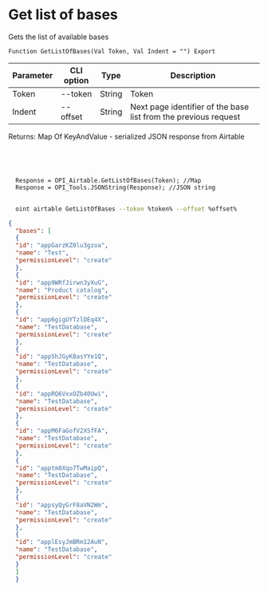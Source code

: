 ﻿---
sidebar_position: 1
---

# Get list of bases
 Gets the list of available bases



`Function GetListOfBases(Val Token, Val Indent = "") Export`

  | Parameter | CLI option | Type | Description |
  |-|-|-|-|
  | Token | --token | String | Token |
  | Indent | --offset | String | Next page identifier of the base list from the previous request |

  
  Returns:  Map Of KeyAndValue - serialized JSON response from Airtable

<br/>




```bsl title="Code example"
  
  
  Response = OPI_Airtable.GetListOfBases(Token); //Map
  Response = OPI_Tools.JSONString(Response); //JSON string
```



```sh title="CLI command example"
    
  oint airtable GetListOfBases --token %token% --offset %offset%

```

```json title="Result"
{
  "bases": [
  {
  "id": "appGarzKZ0lu3gzoa",
  "name": "Test",
  "permissionLevel": "create"
  },
  {
  "id": "app9WRfJirwn3yXuG",
  "name": "Product catalog",
  "permissionLevel": "create"
  },
  {
  "id": "app6gigUYTzlDEq4X",
  "name": "TestDatabase",
  "permissionLevel": "create"
  },
  {
  "id": "app5hJGyK8asYYe1Q",
  "name": "TestDatabase",
  "permissionLevel": "create"
  },
  {
  "id": "appRQ6VxxOZb40Uwi",
  "name": "TestDatabase",
  "permissionLevel": "create"
  },
  {
  "id": "appM6FaGofV2XSfFA",
  "name": "TestDatabase",
  "permissionLevel": "create"
  },
  {
  "id": "apptm8Xqo7TwMaipQ",
  "name": "TestDatabase",
  "permissionLevel": "create"
  },
  {
  "id": "appsyQyGrF8aVN2Wm",
  "name": "TestDatabase",
  "permissionLevel": "create"
  },
  {
  "id": "applEsyJmBRm12AuN",
  "name": "TestDatabase",
  "permissionLevel": "create"
  }
  ]
  }
```
